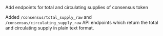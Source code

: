 Add endpoints for total and circulating supplies of consensus token

Added `/consensus/total_supply_raw` and `/consensus/circulating_supply_raw`
API endpoints which return the total and circulating supply in plain text
format.
